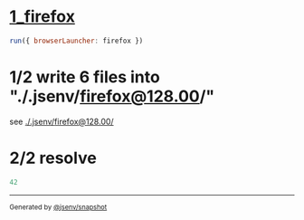 # [1_firefox](../../as_js_module_dev.test.mjs#L23)

```js
run({ browserLauncher: firefox })
```

# 1/2 write 6 files into "./.jsenv/firefox@128.00/"

see [./.jsenv/firefox@128.00/](./.jsenv/firefox@128.00/)

# 2/2 resolve

```js
42
```

---

<sub>
  Generated by <a href="https://github.com/jsenv/core/tree/main/packages/independent/snapshot">@jsenv/snapshot</a>
</sub>

